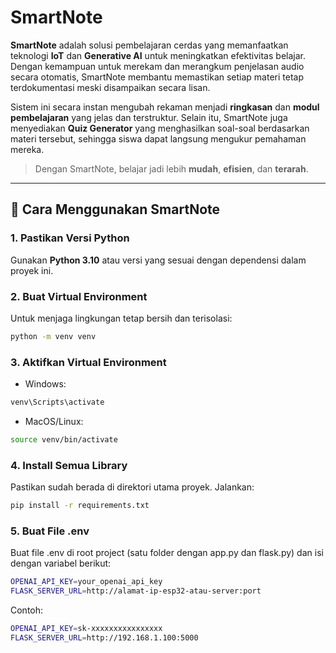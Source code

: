 # SmartNote

**SmartNote** adalah solusi pembelajaran cerdas yang memanfaatkan teknologi **IoT** dan **Generative AI** untuk meningkatkan efektivitas belajar. Dengan kemampuan untuk merekam dan merangkum penjelasan audio secara otomatis, SmartNote membantu memastikan setiap materi tetap terdokumentasi meski disampaikan secara lisan.

Sistem ini secara instan mengubah rekaman menjadi **ringkasan** dan **modul pembelajaran** yang jelas dan terstruktur. Selain itu, SmartNote juga menyediakan **Quiz Generator** yang menghasilkan soal-soal berdasarkan materi tersebut, sehingga siswa dapat langsung mengukur pemahaman mereka.

> Dengan SmartNote, belajar jadi lebih **mudah**, **efisien**, dan **terarah**.

---

## 🚀 Cara Menggunakan SmartNote

### 1. Pastikan Versi Python
Gunakan **Python 3.10** atau versi yang sesuai dengan dependensi dalam proyek ini.

### 2. Buat Virtual Environment
Untuk menjaga lingkungan tetap bersih dan terisolasi:
```bash
python -m venv venv
```
### 3. Aktifkan Virtual Environment
  - Windows:
  ```bash
  venv\Scripts\activate
  ```
  - MacOS/Linux:
  ```bash
  source venv/bin/activate
  ```
### 4. Install Semua Library
Pastikan sudah berada di direktori utama proyek. Jalankan:

```bash
pip install -r requirements.txt
```

### 5. Buat File .env
Buat file .env di root project (satu folder dengan app.py dan flask.py) dan isi dengan variabel berikut:

```bash
OPENAI_API_KEY=your_openai_api_key
FLASK_SERVER_URL=http://alamat-ip-esp32-atau-server:port
```
Contoh:

```bash
OPENAI_API_KEY=sk-xxxxxxxxxxxxxxxx
FLASK_SERVER_URL=http://192.168.1.100:5000
```


